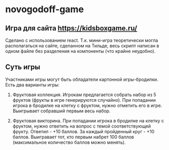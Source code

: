 # novogodoff-game
## Игра для сайта https://kidsboxgame.ru/
Сделано с использованием react. Т.к. мини-игра теоретически могла располагаться на сайте, сделанном на Тильде, весь скрипт написан в одном файле без разделения на компоненты (что крайне неудобно).

## Суть игры
Участниками игры могут быть обладатели картонной игры-бродилки.
Есть два варианты игры:

1. Фруктовая коллекция. Игрокам предлагается собрать набор из 5 фруктов (фрукты в игре генерируются случайно). При попадании игрока в бродилке на клетку с фруктом, нужно отметить его в игре. Выигрывает собравший первым весь набор.

2. Фруктовая викторина. При попадании игрока в бродилке на клетку с фруктом, нужно ответить на вопрос с темой соответствующей фрукту. Ответил - +10 баллов. За каждый пройденный круг - +10 баллов. Выигравает тот, кто первым набрет 100 баллов (максимальное количество баллов можно менять).

